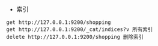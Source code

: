 <font face="Simsun" size=3>

- 索引
~~~
get http://127.0.0.1:9200/shopping
get http://127.0.0.1:9200/_cat/indices?v 所有索引
delete http://127.0.0.1:9200/shopping 删除索引
~~~

</font>
